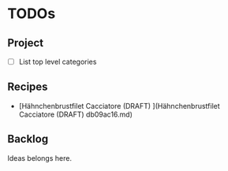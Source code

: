 # TODOs

## Project

- [ ] List top level categories

## Recipes

- [Hähnchenbrustfilet Cacciatore (DRAFT) ](Hähnchenbrustfilet Cacciatore (DRAFT) db09ac16.md)

## Backlog

Ideas belongs here.